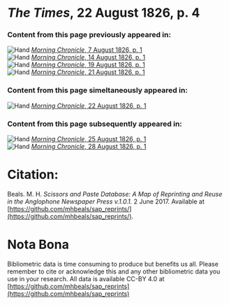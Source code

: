 # *The Times*, 22 August 1826, p. 4  
  
### Content from this page previously appeared in:  
![Hand](http://scissorsandpaste.net/wp-content/uploads/2017/06/smallhandpointer.png) [*Morning Chronicle*, 7 August 1826, p. 1](https://mhbeals.github.io/sap_html/Morning-Chronicle/Morning-Chronicle-7-August-1826-p-1)  
![Hand](http://scissorsandpaste.net/wp-content/uploads/2017/06/smallhandpointer.png) [*Morning Chronicle*, 14 August 1826, p. 1](https://mhbeals.github.io/sap_html/Morning-Chronicle/Morning-Chronicle-14-August-1826-p-1)  
![Hand](http://scissorsandpaste.net/wp-content/uploads/2017/06/smallhandpointer.png) [*Morning Chronicle*, 19 August 1826, p. 1](https://mhbeals.github.io/sap_html/Morning-Chronicle/Morning-Chronicle-19-August-1826-p-1)  
![Hand](http://scissorsandpaste.net/wp-content/uploads/2017/06/smallhandpointer.png) [*Morning Chronicle*, 21 August 1826, p. 1](https://mhbeals.github.io/sap_html/Morning-Chronicle/Morning-Chronicle-21-August-1826-p-1)  
  
### Content from this page simeltaneously appeared in:  
![Hand](http://scissorsandpaste.net/wp-content/uploads/2017/06/smallhandpointer.png) [*Morning Chronicle*, 22 August 1826, p. 1](https://mhbeals.github.io/sap_html/Morning-Chronicle/Morning-Chronicle-22-August-1826-p-1)  
  
### Content from this page subsequently appeared in:  
![Hand](http://scissorsandpaste.net/wp-content/uploads/2017/06/smallhandpointer.png) [*Morning Chronicle*, 25 August 1826, p. 1](https://mhbeals.github.io/sap_html/Morning-Chronicle/Morning-Chronicle-25-August-1826-p-1)  
![Hand](http://scissorsandpaste.net/wp-content/uploads/2017/06/smallhandpointer.png) [*Morning Chronicle*, 28 August 1826, p. 1](https://mhbeals.github.io/sap_html/Morning-Chronicle/Morning-Chronicle-28-August-1826-p-1)  


# Citation: 

Beals. M. H. *Scissors and Paste Database: A Map of Reprinting and Reuse in the Anglophone Newspaper Press v.1.0.1.* 2 June 2017. Available at [https://github.com/mhbeals/sap_reprints/](https://github.com/mhbeals/sap_reprints/). 

# Nota Bona

Bibliometric data is time consuming to produce but benefits us all. Please remember to cite or acknowledge this and any other bibliometric data you use in your research. All data is available CC-BY 4.0 at [https://github.com/mhbeals/sap_reprints](https://github.com/mhbeals/sap_reprints)